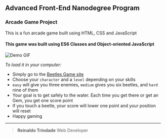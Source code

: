 ## Advanced Front-End Nanodegree Program
### Arcade Game Project


This is a fun arcade game built using HTML, CSS and JavaScript
#### This game was built using ES6 Classes and Object-oriented JavaScript

![Demo GIF](/images/Demo.gif)

*To load it in your computer:*

* Simply go to the [Beetles Game site](https://reinaldooo.github.io/Beetles-Game/)
* Choose your ``character`` and a ``level`` depending on your skills
* ``easy`` will give you three enemies, ``medium`` gives you six beetles, and ``hard`` nine of them
* Your goal is to get safely to the water. Each time you get there or get an Gem, you get one score point
* If you touch a beetle, your score will lower one point and your position will reset
* Happy gaming

___
> **Reinaldo Trindade**
> Web Developer